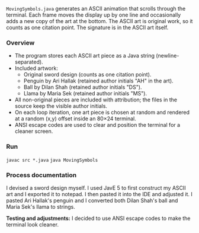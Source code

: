 `MovingSymbols.java` generates an ASCII animation that scrolls through the terminal. Each frame moves the display up by one line and occasionally adds a new copy of the art at the bottom. The ASCII art is original work, so it counts as one citation point. The signature is in the ASCII art itself.

### Overview

* The program stores each ASCII art piece as a Java string (newline-separated).
* Included artwork:
    - Original sword design (counts as one citation point).
    - Penguin by Ari Hallak (retained author initials "AH" in the art).
    - Ball by Dilan Shah (retained author initials "DS").
    - Llama by Maria Sek (retained author initials "MS").
* All non-original pieces are included with attribution; the files in the source keep the visible author initials.
* On each loop iteration, one art piece is chosen at random and rendered at a random (x,y) offset inside an 80×24 terminal.
* ANSI escape codes are used to clear and position the terminal for a cleaner screen.

### Run

`javac src *.java`
`java MovingSymbols`

### Process documentation
I devised a sword design myself. I used JavE 5 to first construct my ASCII art and I exported it to notepad. I then pasted it into the IDE and adjusted it. I pasted Ari Hallak's penguin and I converted both Dilan Shah's ball and Maria Sek's llama to strings. 

**Testing and adjustments:**
I decided to use ANSI escape codes to make the terminal look cleaner.
